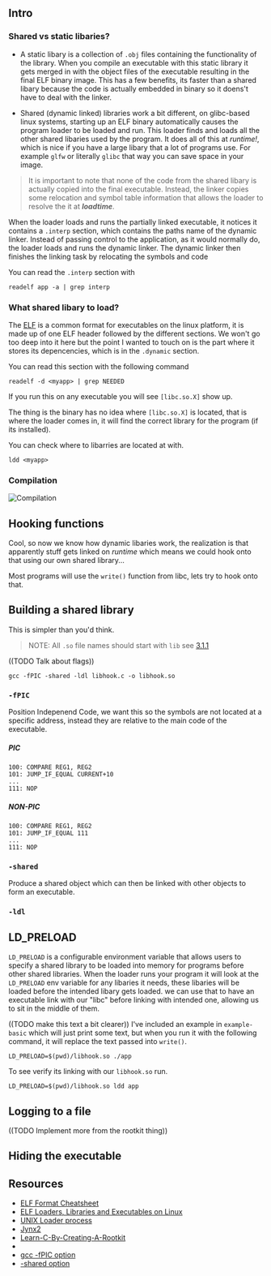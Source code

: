 ## Intro
### Shared vs static libaries?

- A static libary is a collection of `.obj` files containing the functionality of the library.
When you compile an executable with this static library it gets merged in with the object files of the executable resulting in the final ELF binary image.
This has a few benefits, its faster than a shared libary because the code is actually embedded in binary so it doens't have to deal with the linker.

- Shared (dynamic linked) libraries work a bit different, on glibc-based linux systems, starting up an ELF binary automatically causes the program loader to be loaded and run. This loader finds and loads all the other shared libaries used by the program.
It does all of this at *runtime!*, which is nice if you have a large libary that a lot of programs use. For example `glfw` or literally `glibc` that way you can save space in your image.
> It is important to note that none of the code from the shared libary is actually copied into the final executable. Instead, the linker copies some relocation and symbol table information that allows the loader to resolve the it at ***loadtime***.

When the loader loads and runs the partially linked executable, it notices it contains a `.interp` section, which contains the paths name of the dynamic linker. Instead of passing control to the application, as it would normally do, the loader loads and runs the dynamic linker. The dynamic linker then finishes the linking task by relocating the symbols and code 

You can read the `.interp` section with
```
readelf app -a | grep interp
```



### What shared libary to load?
The [ELF](https://en.wikipedia.org/wiki/Executable_and_Linkable_Format) is a common format for executables on the linux platform, it is made up of one ELF header followed by the different sections.
We won't go too deep into it here but the point I wanted to touch on is the part where it stores its depencencies, which is in the `.dynamic` section.

You can read this section with the following command
```
readelf -d <myapp> | grep NEEDED
```
If you run this on any executable you will see `[libc.so.X]` show up.

The thing is the binary has no idea where `[libc.so.X]` is located, that is where the loader comes in, it will find the correct library for the program (if its installed).

You can check where to libarries are located at with.
```
ldd <myapp>
```

### Compilation
![Compilation](https://i.imgur.com/LNddTmk.png)



## Hooking functions
Cool, so now we know how dynamic libaries work, the realization is that apparently stuff gets linked on *runtime* which means we could hook onto that using our own shared library... 


Most programs will use the `write()` function from libc, lets try to hook onto that.

## Building a shared library
This is simpler than you'd think. 

> NOTE: All `.so` file names should start with `lib` see [3.1.1](https://tldp.org/HOWTO/Program-Library-HOWTO/shared-libraries.html)


((TODO Talk about flags))

```
gcc -fPIC -shared -ldl libhook.c -o libhook.so
```
### `-fPIC`
Position Indepenend Code, we want this so the symbols are not located at a specific address, instead they are relative to the main code of the executable.


##### PIC
```
100: COMPARE REG1, REG2
101: JUMP_IF_EQUAL CURRENT+10
...
111: NOP

```
##### NON-PIC
```
100: COMPARE REG1, REG2
101: JUMP_IF_EQUAL 111
...
111: NOP
```


### `-shared`
Produce a shared object which can then be linked with other objects to form an executable.

### `-ldl`




## LD_PRELOAD
`LD_PRELOAD` is a configurable environment variable that allows users to specify a shared library to be loaded into memory for programs before other shared libraries.
When the loader runs your program it will look at the `LD_PRELOAD` env variable for any libaries it needs, these libaries will be loaded before the intended libary gets loaded. we can use that to have an executable link with our "libc" before linking with intended one, allowing us to sit in the middle of them.

((TODO make this text a bit clearer))
I've included an example in `example-basic` which will just print some text, but when you run it with the following command, it will replace the text passed into `write()`.
```
LD_PRELOAD=$(pwd)/libhook.so ./app
```
To see verify its linking with our `libhook.so` run.
```
LD_PRELOAD=$(pwd)/libhook.so ldd app

```


## Logging to a file
((TODO Implement more from the rootkit thing))


## Hiding the executable





## Resources
- [ELF Format Cheatsheet](https://gist.github.com/x0nu11byt3/bcb35c3de461e5fb66173071a2379779)
- [ELF Loaders, Libraries and Executables on Linux](https://dtrugman.medium.com/elf-loaders-libraries-and-executables-on-linux-e5cfce318f94)
- [UNIX Loader process](https://unix.stackexchange.com/a/50346)
- [Jynx2](https://github.com/chokepoint/Jynx2)
- [Learn-C-By-Creating-A-Rootkit](https://h0mbre.github.io/Learn-C-By-Creating-A-Rootkit/#)
-    
- [gcc -fPIC option](https://stackoverflow.com/a/5311538)
- [-shared option](https://stackoverflow.com/a/25085725)
